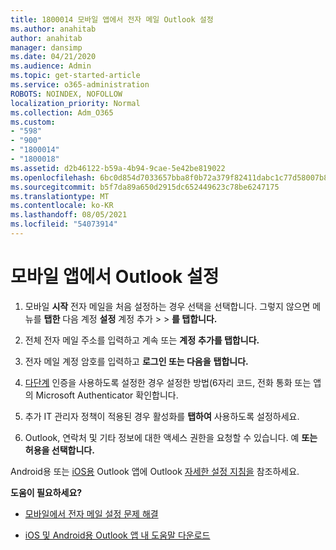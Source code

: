 ```yaml
---
title: 1800014 모바일 앱에서 전자 메일 Outlook 설정
ms.author: anahitab
author: anahitab
manager: dansimp
ms.date: 04/21/2020
ms.audience: Admin
ms.topic: get-started-article
ms.service: o365-administration
ROBOTS: NOINDEX, NOFOLLOW
localization_priority: Normal
ms.collection: Adm_O365
ms.custom:
- "598"
- "900"
- "1800014"
- "1800018"
ms.assetid: d2b46122-b59a-4b94-9cae-5e42be819022
ms.openlocfilehash: 6bc0d854d7033657bba8f0b72a379f82411dabc1c77d58007b8b93f8179daf5a
ms.sourcegitcommit: b5f7da89a650d2915dc652449623c78be6247175
ms.translationtype: MT
ms.contentlocale: ko-KR
ms.lasthandoff: 08/05/2021
ms.locfileid: "54073914"
---
```

# <a name="set-up-email-in-the-outlook-mobile-app"></a>모바일 앱에서 Outlook 설정

1. 모바일 **시작** 전자 메일을 처음 설정하는 경우 선택을 선택합니다. 그렇지 않으면 메뉴를 **탭한** 다음 계정 **설정** 계정 추가 \>  \> **를 탭합니다.**

2. 전체 전자 메일 주소를 입력하고 계속 또는 **계정** **추가를 탭합니다.**

3. 전자 메일 계정 암호를 입력하고 **로그인 또는 다음을** **탭합니다.**

4. [다단계](https://docs.microsoft.com/microsoft-365/admin/security-and-compliance/set-up-multi-factor-authentication) 인증을 사용하도록 설정한 경우 설정한 방법(6자리 코드, 전화 통화 또는 앱의 Microsoft Authenticator 확인합니다.

5. 추가 IT 관리자 정책이 적용된 경우 활성화를 **탭하여** 사용하도록 설정하세요.

6. Outlook, 연락처 및 기타 정보에 대한 액세스 권한을 요청할 수 있습니다. 예 **또는** **허용을 선택합니다.**

Android용 또는 [iOS용](https://support.office.com/article/886db551-8dfa-4fd5-b835-f8e532091872.aspx) Outlook 앱에 Outlook [자세한 설정 지침을](https://support.office.com/article/b2de2161-cc1d-49ef-9ef9-81acd1c8e234.aspx) 참조하세요.
  
 **도움이 필요하세요?**
  
- [모바일에서 전자 메일 설정 문제 해결](https://support.office.com/article/a264ef01-9c88-48fb-9285-7017e4f31f02.aspx)

- [iOS 및 Android용 Outlook 앱 내 도움말 다운로드](https://support.office.com/article/218a22d1-9fa5-4889-b689-de1c63493243.aspx#ID0EAABAAA=Contact_Support)
